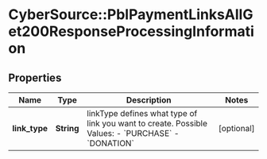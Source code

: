 # CyberSource::PblPaymentLinksAllGet200ResponseProcessingInformation

## Properties
Name | Type | Description | Notes
------------ | ------------- | ------------- | -------------
**link_type** | **String** | linkType defines what type of link you want to create.  Possible Values:   - &#x60;PURCHASE&#x60;   - &#x60;DONATION&#x60;  | [optional] 


